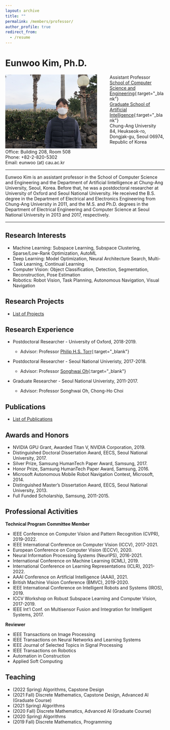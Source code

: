 ```yaml
---
layout: archive
title: ""
permalink: /members/professor/
author_profile: true
redirect_from:
  - /resume
---
```


# Eunwoo Kim, Ph.D.

<img src='/images/Eunwoo Kim_2.jpg' width="290" align="left" style="margin-right:40px">      

Assistant Professor      
[School of Computer Science and Engineering](https://cse.cau.ac.kr/eng/main.php){:target="_blank"}        
[Graduate School of Artificial Intelligence](http://ai.cau.ac.kr/main.php?lang=en){:target="_blank"}            
Chung-Ang University    
84, Heukseok-ro, Dongjak-gu, Seoul 06974, Republic of Korea     

Office: Building 208, Room 508   
Phone: +82-2-820-5302     
Email: eunwoo (at) cau.ac.kr      

-------
Eunwoo Kim is an assistant professor in the School of Computer Science and Engineering and the Department of Artificial Iintelligence at Chung-Ang University, Seoul, Korea. Before that, he was a postdoctoral researcher at University of Oxford and Seoul National University. He received the B.S. degree in the Department of Electrical and Electronics Engineering from Chung-Ang University in 2011, and the M.S. and Ph.D. degrees in the Department of Electrical Engineering and Computer Science at Seoul National University in 2013 and 2017, respectively.

-------

## Research Interests
- Machine Learning: Subspace Learning, Subspace Clustering, Sparse/Low-Rank Optimization, AutoML
- Deep Learning: Model Optimization, Neural Architecture Search, Multi-Task Learning, Continual Learning
- Computer Vision: Object Classification, Detection, Segmentation, Reconstruction, Pose Estimation
- Robotics: Robot Vision, Task Planning, Autonomous Navigation, Visual Navigation

## Research Projects
* [List of Projects](https://vllab-cau.github.io/research/) 

## Research Experience
* Postdoctoral Researcher - University of Oxford, 2018-2019.    
  * Advisor: Professor [Philip H.S. Torr](https://torrvision.com/){:target="_blank"}    

* Postdoctoral Researcher - Seoul National Univeristy, 2017-2018.
  * Advisor: Professor [Songhwai Oh](http://rllab.snu.ac.kr/){:target="_blank"}    
  
* Graduate Researcher - Seoul National Univeristy, 2011-2017.
  * Advisor: Professor Songhwai Oh, Chong-Ho Choi

## Publications
* [List of Publications](https://vllab.cau.ac.kr/publications/) 


## Awards and Honors
* NVIDIA GPU Grant, Awarded Titan V, NVIDIA Corporation, 2019.
* Distinguished Doctoral Dissertation Award, EECS, Seoul National University, 2017.
* Silver Prize, Samsung HumanTech Paper Award, Samsung, 2017.
* Honor Prize, Samsung HumanTech Paper Award, Samsung, 2016.
* Microsoft Autonomous Mobile Robot Navigation Contest, Microsoft, 2014.
* Distinguished Master’s Dissertation Award, EECS, Seoul National University, 2013.
* Full Funded Scholarship, Samsung, 2011-2015.


## Professional Activities
**Technical Program Committee Member**
* IEEE Conference on Computer Vision and Pattern Recognition (CVPR), 2019-2022.
* IEEE International Conference on Computer Vision (ICCV), 2017-2021.
* European Conference on Computer Vision (ECCV), 2020.
* Neural Information Processing Systems (NeurIPS), 2016-2021.
* International Conference on Machine Learning (ICML), 2019.
* International Conference on Learning Representations (ICLR), 2021-2022.
* AAAI Conference on Artificial Intelligence (AAAI), 2021.
* British Machine Vision Conference (BMVC), 2019-2020.
* IEEE International Conference on Intelligent Robots and Systems (IROS), 2019.
* ICCV Workshop on Robust Subspace Learning and Computer Vision, 2017-2019.
* IEEE Int’l Conf.  on Multisensor Fusion and Integration for Intelligent Systems, 2017.

**Reviewer**
* IEEE Transactions on Image Processing 
* IEEE Transactions on Neural Networks and Learning Systems  
* IEEE Journal of Selected Topics in Signal Processing 
* IEEE Transactions on Robotics 
* Automation in Construction
* Applied Soft Computing 

  
## Teaching
* (2022 Spring) Algorithms, Capstone Design
* (2021 Fall) Discrete Mathematics, Capstone Design, Advanced AI (Graduate Course)
* (2021 Spring) Algorithms
* (2020 Fall) Discrete Mathematics, Advanced AI (Graduate Course)
* (2020 Spring) Algorithms
* (2019 Fall) Discrete Mathematics, Programming
